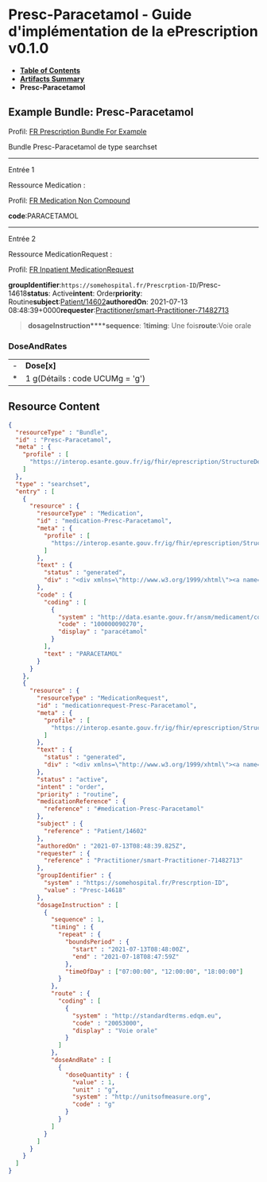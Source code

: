 # Presc-Paracetamol - Guide d'implémentation de la ePrescription v0.1.0

* [**Table of Contents**](toc.md)
* [**Artifacts Summary**](artifacts.md)
* **Presc-Paracetamol**

## Example Bundle: Presc-Paracetamol

Profil: [FR Prescription Bundle For Example](StructureDefinition-fr-prescription-bundle-for-example.md)

Bundle Presc-Paracetamol de type searchset

-------

Entrée 1

Ressource Medication :

> 

Profil: [FR Medication Non Compound](StructureDefinition-fr-medication-noncompound.md)

**code**:PARACETAMOL

-------

Entrée 2

Ressource MedicationRequest :

> 

Profil: [FR Inpatient MedicationRequest](StructureDefinition-fr-inpatient-medicationrequest.md)

**groupIdentifier**:`https://somehospital.fr/Prescrption-ID`/Presc-14618**status**: Active**intent**: Order**priority**: Routine**subject**:[Patient/14602](Patient/14602)**authoredOn**: 2021-07-13 08:48:39+0000**requester**:[Practitioner/smart-Practitioner-71482713](Practitioner/smart-Practitioner-71482713)
> **dosageInstruction****sequence**: 1**timing**: Une fois**route**:Voie orale

### DoseAndRates

| | |
| :--- | :--- |
| - | **Dose[x]** |
| * | 1 g(Détails : code UCUMg = 'g') |





## Resource Content

```json
{
  "resourceType" : "Bundle",
  "id" : "Presc-Paracetamol",
  "meta" : {
    "profile" : [
      "https://interop.esante.gouv.fr/ig/fhir/eprescription/StructureDefinition/fr-prescription-bundle-for-example"
    ]
  },
  "type" : "searchset",
  "entry" : [
    {
      "resource" : {
        "resourceType" : "Medication",
        "id" : "medication-Presc-Paracetamol",
        "meta" : {
          "profile" : [
            "https://interop.esante.gouv.fr/ig/fhir/eprescription/StructureDefinition/fr-medication-noncompound"
          ]
        },
        "text" : {
          "status" : "generated",
          "div" : "<div xmlns=\"http://www.w3.org/1999/xhtml\"><a name=\"Medication_medication-Presc-Paracetamol\"> </a><p class=\"res-header-id\"><b>Narratif généré : Médication medication-Presc-Paracetamol</b></p><a name=\"medication-Presc-Paracetamol\"> </a><a name=\"hcmedication-Presc-Paracetamol\"> </a><div style=\"display: inline-block; background-color: #d9e0e7; padding: 6px; margin: 4px; border: 1px solid #8da1b4; border-radius: 5px; line-height: 60%\"><p style=\"margin-bottom: 0px\"/><p style=\"margin-bottom: 0px\">Profil: <a href=\"StructureDefinition-fr-medication-noncompound.html\">FR Medication Non Compound</a></p></div><p><b>code</b>: <span title=\"Codes :{http://data.esante.gouv.fr/ansm/medicament/codeSMS 100000090270}\">PARACETAMOL</span></p></div>"
        },
        "code" : {
          "coding" : [
            {
              "system" : "http://data.esante.gouv.fr/ansm/medicament/codeSMS",
              "code" : "100000090270",
              "display" : "paracétamol"
            }
          ],
          "text" : "PARACETAMOL"
        }
      }
    },
    {
      "resource" : {
        "resourceType" : "MedicationRequest",
        "id" : "medicationrequest-Presc-Paracetamol",
        "meta" : {
          "profile" : [
            "https://interop.esante.gouv.fr/ig/fhir/eprescription/StructureDefinition/fr-inpatient-medicationrequest"
          ]
        },
        "text" : {
          "status" : "generated",
          "div" : "<div xmlns=\"http://www.w3.org/1999/xhtml\"><a name=\"MedicationRequest_medicationrequest-Presc-Paracetamol\"> </a><p class=\"res-header-id\"><b>Narratif généré : PrescriptionMédicamenteuseTODO medicationrequest-Presc-Paracetamol</b></p><a name=\"medicationrequest-Presc-Paracetamol\"> </a><a name=\"hcmedicationrequest-Presc-Paracetamol\"> </a><div style=\"display: inline-block; background-color: #d9e0e7; padding: 6px; margin: 4px; border: 1px solid #8da1b4; border-radius: 5px; line-height: 60%\"><p style=\"margin-bottom: 0px\"/><p style=\"margin-bottom: 0px\">Profil: <a href=\"StructureDefinition-fr-inpatient-medicationrequest.html\">FR Inpatient MedicationRequest</a></p></div><p><b>status</b>: Active</p><p><b>intent</b>: Order</p><p><b>priority</b>: Routine</p><p><b>medication</b>: <code>#medication-Presc-Paracetamol</code></p><p><b>subject</b>: <a href=\"Patient/14602\">Patient/14602</a></p><p><b>authoredOn</b>: 2021-07-13 08:48:39+0000</p><p><b>requester</b>: <a href=\"Practitioner/smart-Practitioner-71482713\">Practitioner/smart-Practitioner-71482713</a></p><p><b>groupIdentifier</b>: <code>https://somehospital.fr/Prescrption-ID</code>/Presc-14618</p><blockquote><p><b>dosageInstruction</b></p><p><b>sequence</b>: 1</p><p><b>timing</b>: Une fois</p><p><b>route</b>: <span title=\"Codes :{http://standardterms.edqm.eu 20053000}\">Voie orale</span></p><h3>DoseAndRates</h3><table class=\"grid\"><tr><td style=\"display: none\">-</td><td><b>Dose[x]</b></td></tr><tr><td style=\"display: none\">*</td><td>1 g<span style=\"background: LightGoldenRodYellow\"> (Détails : code UCUMg = 'g')</span></td></tr></table></blockquote></div>"
        },
        "status" : "active",
        "intent" : "order",
        "priority" : "routine",
        "medicationReference" : {
          "reference" : "#medication-Presc-Paracetamol"
        },
        "subject" : {
          "reference" : "Patient/14602"
        },
        "authoredOn" : "2021-07-13T08:48:39.825Z",
        "requester" : {
          "reference" : "Practitioner/smart-Practitioner-71482713"
        },
        "groupIdentifier" : {
          "system" : "https://somehospital.fr/Prescrption-ID",
          "value" : "Presc-14618"
        },
        "dosageInstruction" : [
          {
            "sequence" : 1,
            "timing" : {
              "repeat" : {
                "boundsPeriod" : {
                  "start" : "2021-07-13T08:48:00Z",
                  "end" : "2021-07-18T08:47:59Z"
                },
                "timeOfDay" : ["07:00:00", "12:00:00", "18:00:00"]
              }
            },
            "route" : {
              "coding" : [
                {
                  "system" : "http://standardterms.edqm.eu",
                  "code" : "20053000",
                  "display" : "Voie orale"
                }
              ]
            },
            "doseAndRate" : [
              {
                "doseQuantity" : {
                  "value" : 1,
                  "unit" : "g",
                  "system" : "http://unitsofmeasure.org",
                  "code" : "g"
                }
              }
            ]
          }
        ]
      }
    }
  ]
}

```
